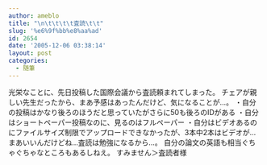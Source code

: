```yaml
---
author: ameblo
title: "\n\t\t\t\t査読\t\t"
slug: '%e6%9f%bb%e8%aa%ad'
id: 2654
date: '2005-12-06 03:38:14'
layout: post
categories:
  - 随筆
---
```


光栄なことに、先日投稿した国際会議から査読頼まれてしまった。 チェアが親しい先生だったから、まあ予感はあったんだけど、気になることが…。 ・自分の投稿はかなり後ろのほうだと思っていたがさらに50も後ろのIDがある ・自分はショートペーパー投稿なのに、見るのはフルペーパー ・自分はビデオあるのにファイルサイズ制限でアップロードできなかったが、3本中2本はビデオが… まあいいんだけどね…査読は勉強になるから…。 自分の論文の英語も相当ぐちゃぐちゃなところもあるしねえ。 すみません＞査読者様